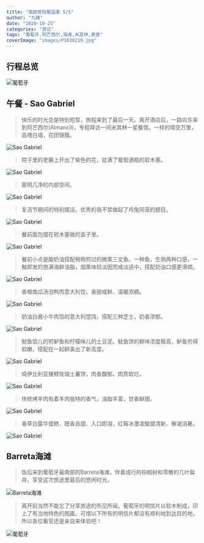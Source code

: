 ```yaml
---
title: "南欧艳阳葡国美 5/5"
author: "九姨"
date: "2020-10-25"
categories: "游记"
tags: "葡萄牙,阿芒西尔,海滩,米其林,美食"
coverImage: "images/P1030219.jpg"
---
```


## 行程总览

![葡萄牙](images/algarve.jpg)

## 午餐 - Sao Gabriel

>快乐的时光总是特别短暂，旅程来到了最后一天。离开酒店后，一路向东来到阿芒西尔(Almancil)，专程拜访一间米其林一星餐馆。一样的晴空万里，高塔白墙，花团锦簇。

![Sao Gabriel](images/20180401_123215-e1531680858959.jpg)

>院子里的老藤上开出了紫色的花，挂满了葡萄酒瓶的软木塞。

![Sao Gabriel](images/P1030188.jpg)

>窗明几净的内部空间。

![Sao Gabriel](images/P1030197.jpg)

>复活节期间的特别摆设。优秀的我不禁做起了鸡兔同笼的题目。

![Sao Gabriel](images/20180401_123528.jpg)

>餐前面包摆在软木塞做的盒子里。

![Sao Gabriel](images/P1030186.jpg)

>餐前小点是酸奶油搭配稍稍煎过的微熏三文鱼。一种鱼，生熟两种口感，一触即发的饱满海鲜油脂，烟熏味较淡因而咸淡适中，搭配奶油口感更滑顺。

![Sao Gabriel](images/20180401_125438.jpg)

>香橙南瓜汤泡鸭肉意大利饺，香甜咸鲜、温暖浓稠。

![Sao Gabriel](images/P1030199.jpg)

>奶油白酱小牛肉馅的意大利馄饨，搭配三种芝士，奶香浓郁。

![Sao Gabriel](images/20180401_130430.jpg)

>鱿鱼馅儿的煎鲈鱼和柠檬味儿的土豆泥。鱿鱼饼的鲜味浓度极高，鲈鱼煎得软嫩，搭配在一起鲜美出了新高度。

![Sao Gabriel](images/20180401_132100.jpg)

>炖伊比利亚猪颊佐瑞士薯饼，肉香馥郁、肉质软烂。

![Sao Gabriel](images/20180401_134018.jpg)

>传统烤羊肉有着羊肉独特的香气，油脂丰富，甘香鲜甜。

![Sao Gabriel](images/20180401_134037.jpg)

>香草白露华蛋糕，既香且甜、入口即溶，红莓冰激凌酸甜清新、解渴消暑。

![Sao Gabriel](images/20180401_142136.jpg)

## Barreta海滩

>饭后来到葡萄牙最南部的Barreta海滩，伴着成行的棕榈树和零散的几叶扁舟，享受这次旅途里最后的悠闲时光。

![Barreta海滩](images/P1030219.jpg)

>离开前当然不能忘了分享旅途的所见所闻。葡萄牙的明信片以软木制成，印上了有当地特色的图画，可惜以下所有的明信片都没有顺利地到达目的地，所以各位看官还是亲自来体验吧！

![葡萄牙](images/20180401_115132-e1531680830930.jpg)
